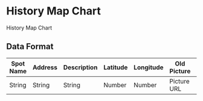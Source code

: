 History Map Chart
====

History Map Chart

## Data Format

| Spot Name | Address | Description | Latitude | Longitude | Old Picture | Now Picture | Sub Picture | Sub Picture |
|-----------|---------|-------------|----------|-----------|-------------|-------------|-------------|-------------|
| String    | String  | String      | Number   | Number    | Picture URL | Picture URL | Picture URL | Picture URL |
